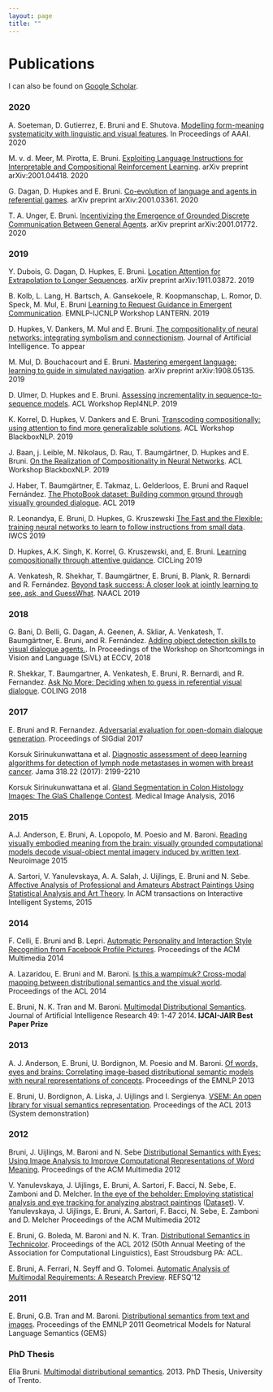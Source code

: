 ```yaml
---
layout: page
title: ""
---
```


# Publications

I can also be found on [Google Scholar](https://scholar.google.com/citations?user=Oyb3NYgAAAAJ&hl=en).

### 2020
A. Soeteman, D. Gutierrez, E. Bruni and E. Shutova. [Modelling form-meaning systematicity 
with linguistic and visual features](). In Proceedings of AAAI. 2020

M. v. d. Meer, M. Pirotta, E. Bruni. [Exploiting Language Instructions for Interpretable and Compositional Reinforcement Learning](https://arxiv.org/abs/2001.04418). arXiv preprint arXiv:2001.04418. 2020

G. Dagan, D. Hupkes and E. Bruni. [Co-evolution of language and agents in referential games](https://arxiv.org/abs/2001.03361). arXiv preprint arXiv:2001.03361. 2020

T. A. Unger, E. Bruni. [Incentivizing the Emergence of Grounded Discrete Communication
Between General Agents](https://arxiv.org/abs/2001.01772). arXiv preprint arXiv:2001.01772. 2020

### 2019 
Y. Dubois, G. Dagan, D. Hupkes, E. Bruni. [Location Attention for Extrapolation to Longer Sequences](https://arxiv.org/abs/1911.03872). arXiv preprint arXiv:1911.03872. 2019

B. Kolb, L. Lang, H. Bartsch, A. Gansekoele, R. Koopmanschap, L. Romor, D. Speck, M. Mul, E. Bruni [Learning to Request Guidance in Emergent Communication](https://arxiv.org/abs/1912.05525). EMNLP-IJCNLP Workshop LANTERN. 2019

D. Hupkes, V. Dankers, M. Mul and E. Bruni. [The compositionality of neural networks: integrating symbolism and connectionism](http://eliabruni.github.io/publications/hupkes2019compositionality.pdf). Journal of Artificial Intelligence. To appear

M. Mul, D. Bouchacourt and E. Bruni. [Mastering emergent language: learning to guide in simulated navigation](https://arxiv.org/abs/1908.05135). arXiv preprint arXiv:1908.05135. 2019

D. Ulmer, D. Hupkes and E. Bruni. [Assessing incrementality in sequence-to-sequence models](https://arxiv.org/pdf/1906.03293.pdf). ACL Workshop Repl4NLP. 2019

K. Korrel, D. Hupkes, V. Dankers and E. Bruni. 
[Transcoding compositionally: using attention to find more generalizable solutions](https://arxiv.org/abs/1906.01234). ACL Workshop BlackboxNLP. 2019

J. Baan, j. Leible, M. Nikolaus, D. Rau, T. Baumgärtner, D. Hupkes and E. Bruni. 
[On the Realization of Compositionality in Neural Networks](https://arxiv.org/abs/1906.01634). ACL Workshop BlackboxNLP. 2019

J. Haber, T. Baumgärtner, E. Takmaz, L. Gelderloos, E. Bruni and Raquel Fernández. 
[The PhotoBook dataset: Building common ground through visually grounded dialogue](https://arxiv.org/abs/1906.01530). ACL 2019

R. Leonandya, E. Bruni, D. Hupkes, G. Kruszewski [The Fast and the Flexible: training neural networks 
to learn to follow instructions from small data](https://arxiv.org/pdf/1809.06194.pdf). IWCS 2019

D. Hupkes, A.K. Singh, K. Korrel, G. Kruszewski, and, E. Bruni. [Learning compositionally 
through attentive guidance](https://arxiv.org/pdf/1805.09657.pdf). CICLing 2019

A. Venkatesh, R. Shekhar, T. Baumgärtner, E. Bruni, B. Plank, R. Bernardi and R. Fernández. 
[Beyond task success: A closer look at jointly learning to see, ask, and 
GuessWhat](https://arxiv.org/abs/1809.03408). NAACL 2019

### 2018

G. Bani, D. Belli, G. Dagan, A. Geenen, A. Skliar, A. Venkatesh, T. Baumgärtner, E. Bruni, and R. Fernández. 
[Adding object detection skills to visual dialogue agents.](https://staff.fnwi.uva.nl/r.fernandezrovira/papers/2018/BaniEtal-sivl2018.pdf). 
In Proceedings of the Workshop on Shortcomings in Vision and Language (SiVL) at ECCV, 2018

R. Shekkar, T. Baumgartner, A. Venkatesh, E. Bruni, R. Bernardi, and R. Fernandez. [Ask No More: Deciding when 
to guess in referential visual dialogue](https://arxiv.org/pdf/1805.06960.pdf). COLING 2018

### 2017
E. Bruni and R. Fernandez. [Adversarial evaluation for open-domain 
dialogue generation](http://www.aclweb.org/anthology/W17-5534). Proceedings of SIGdial 2017

Korsuk Sirinukunwattana et al. [Diagnostic assessment of deep learning algorithms for detection of 
lymph node metastases in women with breast cancer](https://jamanetwork.com/journals/jama/fullarticle/2665774). Jama 318.22 (2017): 2199-2210

Korsuk Sirinukunwattana et al. [Gland Segmentation in Colon Histology Images: The GlaS Challenge Contest](https://arxiv.org/pdf/1603.00275.pdf). 
Medical Image Analysis, 2016

### 2015
A.J. Anderson, E. Bruni, A. Lopopolo, M. Poesio and M. Baroni. 
[Reading visually embodied meaning from the brain: visually grounded computational 
models decode visual-object mental imagery induced by written text](https://www.sciencedirect.com/science/article/pii/S1053811915006345). Neuroimage 2015

A. Sartori, V. Yanulevskaya, A. A. Salah, J. Uijlings, E. Bruni and N. Sebe. 
[Affective Analysis of Professional and Amateurs Abstract Paintings 
Using Statistical Analysis and Art Theory](http://www.huppelen.nl/publications/2015SartoriAffectiveAnalysisOfArtworks.pdf). In ACM transactions on 
Interactive Intelligent Systems, 2015


### 2014
F. Celli, E. Bruni and B. Lepri.
[Automatic Personality and Interaction Style Recognition from Facebook Profile Pictures](http://clic.cimec.unitn.it/fabio/2014celli-al@acmmm.pdf).
Proceedings of the ACM Multimedia 2014 

A. Lazaridou, E. Bruni and M. Baroni.
[Is this a wampimuk? Cross-modal mapping between distributional semantics and the visual world](http://www.aclweb.org/anthology/P14-1132).
Proceedings of the ACL 2014 

E. Bruni, N. K. Tran and M. Baroni. [Multimodal Distributional Semantics](https://jair.org/index.php/jair/article/view/10857). 
Journal of Artificial Intelligence 
Research 49: 1-47 2014. **IJCAI-JAIR Best Paper Prize**

### 2013

A. J. Anderson, E. Bruni, U. Bordignon, M. Poesio and M. Baroni.
[Of words, eyes and brains: Correlating image-based distributional semantic models with neural representations of concepts](https://pdfs.semanticscholar.org/55c5/9814e5d5a1da7d399358412a9a0ca7a7ecc4.pdf).
Proceedings of the EMNLP 2013

E. Bruni, U. Bordignon, A. Liska, J. Uijlings and I. Sergienya.
[VSEM: An open library for visual semantics representation](https://pdfs.semanticscholar.org/9434/524669777d281a8a7358f20181c9e157942e.pdf).
Proceedings of the ACL 2013 (System demonstration)

### 2012
Bruni, J. Uijlings, M. Baroni and N. Sebe
[Distributional Semantics with Eyes: Using Image Analysis to Improve Computational Representations of Word Meaning](http://www.huppelen.nl/publications/bruniSemanticsWithEyesACMMM12.pdf).
Proceedings of the ACM Multimedia 2012

V. Yanulevskaya, J. Uijlings, E. Bruni, A. Sartori, F. Bacci, N. Sebe, E. Zamboni and D. Melcher.
[In the eye of the beholder: Employing statistical analysis and eye tracking for analyzing abstract paintings](http://eliabruni.github.io/publications/yanulevskaya-etal-acm-2012.pdf)
([Dataset](https://staff.fnwi.uva.nl/e.bruni/mart/dlform.html)). V. Yanulevskaya, J. Uijlings, E. Bruni, A. Sartori, F. Bacci, N. Sebe, E. Zamboni and D. Melcher
Proceedings of the ACM Multimedia 2012


E. Bruni, G. Boleda, M. Baroni and N. K. Tran.
[Distributional Semantics in Technicolor](http://www.aclweb.org/anthology/P12-1015).
Proceedings of the ACL 2012 (50th Annual Meeting of the Association for Computational Linguistics), East Stroudsburg PA: ACL.

E. Bruni, A. Ferrari, N. Seyff and G. Tolomei.
[Automatic Analysis of Multimodal Requirements: A Research Preview](https://link.springer.com/chapter/10.1007/978-3-642-28714-5_19).
REFSQ'12

### 2011
E. Bruni, G.B. Tran and M. Baroni.
[Distributional semantics from text and images](https://pdfs.semanticscholar.org/1003/bccaddda851c19a1127b23691e17bc6a334b.pdf).
Proceedings of the EMNLP 2011 Geometrical Models for Natural Language Semantics (GEMS) 

### PhD Thesis

Elia Bruni. [Multimodal distributional semantics](http://eliabruni.github.io/publications/bruni2013thesis.pdf). 2013. PhD Thesis, University of Trento.